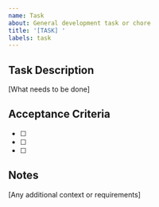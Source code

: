 ```yaml
---
name: Task
about: General development task or chore
title: '[TASK] '
labels: task
---
```


## Task Description

[What needs to be done]

## Acceptance Criteria

- [ ]
- [ ]
- [ ]

## Notes

[Any additional context or requirements]
